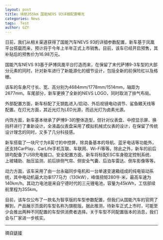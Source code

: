```yaml
---
layout: post
title: 续航355km 国能NEVS 93详细配置曝光
categories: News
tags:  Test
author: GZY
---
```


日前，我们从相关渠道获得了国能汽车NEVS 93的详细参数配置，新车基于凤凰平台搭载而来，预计将于今年上半年正式上市销售。目前，该车已经开启预售，其补贴后的预售价为16.98万元。

国能汽车NEVS 93基于萨博凤凰平台打造而来，在保留了末代萨博9-3车型的大部分元素的同时，针对新车进行了新能源化的细节设计，包括全新的前保险杠以及格栅。

该车的车身尺寸长、宽、高分别为4684mm/1778mm/1514mm，轴距为2677mm。车尾部分，新车更换了全新的NEVS LOGO，同时取消了排气布局。

外部配置方面，新车标配了无钥匙进入/启动、外后视镜电动调节、鲨鱼鳍天线等配置。在灯光方面，其近光灯为LED光源，而远光灯为卤素光源。

内饰方面，新车基本继承了萨博9-3的整体造型，但针对仪表盘、中控显示屏、换挡杆进行了重新设计。全液晶仪表盘采用了模拟机械式仪表的设计，在保留了传统设计理念的同时，又多了几分科技感。

新车搭载了一块尺寸为8英寸的中控屏，除具备基本的导航、蓝牙电话等功能外，还支持CarPlay、CarLife手机互联、车联网、Wi-Fi等等。除此之外，新车的前后排均配备了USB充电接口。安全配置方面，新车将标配ESC车身稳定控制系统、上坡辅助、胎压监测、前后排侧气帘、侧安全气囊、后泊车雷达、倒车影像等等。

动力方面，该车采用了由一台永磁同步电机和一台单速变速箱组成的纯电驱动系统，其中电动机最大功率177马力（130kW），峰值扭矩280牛·米，最高车速为140km/h。其动力电池是来自宁德时代的三元锂电池，容量为45kWh，工信部续航里程为355km。

目前，该车仅公布了一款名为智享版的车型参数配置，但我们从国能汽车的官网了解到，产品展示页面的车型名称为旗舰版。据此推测，待新车正式上市时，可能至少会推出两种不同配置的车型供消费者选择。关于车型不同配置版本的消息，我们会与厂家进一步核实。

*****

摘自[链接](http://auto.qq.com/a/20190131/000799.htm)